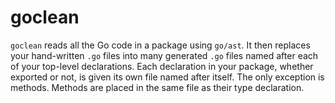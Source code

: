 # goclean

`goclean` reads all the Go code in a package using `go/ast`.
It then replaces your hand-written `.go` files into many generated `.go` files named after each of your top-level declarations.
Each declaration in your package, whether exported or not, is given its own file named after itself.
The only exception is methods.
Methods are placed in the same file as their type declaration.
